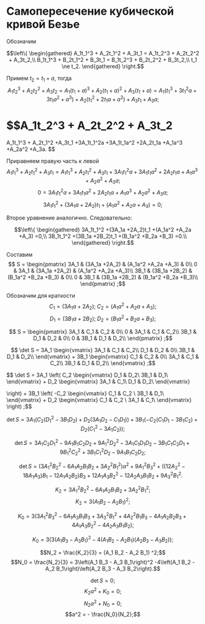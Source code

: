 # Самопересечение кубической кривой Безье


Обозначим

$$\left\{
\begin{gathered}
A_1t_1^3 + A_2t_1^2 + A_3t_1 = A_1t_2^3 + A_2t_2^2 + A_3t_2,\\
B_1t_1^3 + B_2t_1^2 + B_3t_1 = B_1t_2^3 + B_2t_2^2 + B_3t_2,\\
t_1 \ne t_2.
\end{gathered}
\right.$$

Примем $t_2 = t_1+a$, тогда
$$A_1t_2^3 + A_2t_2^2 + A_3t_2
= A_1(t_1 + a)^3 + A_2(t_1 + a)^2 + A_3(t_1 + a)
= A_1(t_1^3 + 3t_1^2a + 3t_1a^2 + a^3) + A_2(t_1^2 + 2t_1a + a^2) + A_3t_1 + A_3a;
$$

$$A_1t_2^3 + A_2t_2^2 + A_3t_2
= 
A_1t_1^3 + A_2t_1^2  +A_3t_1 
+3A_1t_1^2a 
+3A_1t_1a^2 
+2A_2t_1a 
+A_1a^3 
+A_2a^2 
+A_3a.
$$

Приравняем правую часть к левой
$$A_1t_1^3 + A_2t_1^2 + A_3t_1 = 
A_1t_1^3 + A_2t_1^2  +A_3t_1 
+3A_1t_1^2a 
+3A_1t_1a^2 
+2A_2t_1a 
+A_1a^3 
+A_2a^2 
+A_3a;
$$
$$0 = 
3A_1t_1^2a 
+3A_1t_1a^2 
+2A_2t_1a 
+A_1a^3 
+A_2a^2 
+A_3a;
$$
$$ 
3A_1t_1^2 
+(3A_1a 
+2A_2)t_1 
+(A_1a^2 
+A_2a 
+A_3)
=0;
$$

Второе уравнение аналогично. Следовательно:

$$\left\{
\begin{gathered}
3A_1t_1^2 +(3A_1a +2A_2)t_1 +(A_1a^2 +A_2a +A_3) =0,\\
3B_1t_1^2 +(3B_1a +2B_2)t_1 +(B_1a^2 +B_2a +B_3) =0.\\
\end{gathered}
\right.$$

Составим
$$
S = \begin{pmatrix}
3A_1 & (3A_1a +2A_2) & (A_1a^2 +A_2a +A_3) & 0\\
0 & 3A_1 & (3A_1a +2A_2) & (A_1a^2 +A_2a +A_3)\\
3B_1 & (3B_1a +2B_2) & (B_1a^2 +B_2a +B_3) & 0\\
0 & 3B_1 & (3B_1a +2B_2) & (B_1a^2 +B_2a +B_3)\\
\end{pmatrix}
;$$

Обозначим для краткости
$$C_1 = (3A_1a +2A_2);\; C_2 =(A_1a^2 +A_2a +A_3);$$
$$D_1 = (3B_1a +2B_2);\; D_2 =(B_1a^2 +B_2a +B_3);$$

$$
S = \begin{pmatrix}
3A_1 & C_1 & C_2 & 0\\
0 & 3A_1 & C_1 & C_2\\
3B_1 & D_1 & D_2 & 0\\
0 & 3B_1 & D_1 & D_2\\
\end{pmatrix}
;$$

$$
\det S = 
3A_1
\begin{vmatrix}
3A_1 & C_1 & C_2\\
D_1 & D_2 & 0\\
3B_1 & D_1 & D_2\\
\end{vmatrix}
+
3B_1
\begin{vmatrix}
C_1 & C_2 & 0\\
3A_1 & C_1 & C_2\\
3B_1 & D_1 & D_2\\
\end{vmatrix}
;$$

$$
\det S = 
3A_1
\left(
C_2
\begin{vmatrix}
D_1 & D_2\\
3B_1 & D_1\\
\end{vmatrix}
+
D_2
\begin{vmatrix}
3A_1 & C_1\\
D_1 & D_2\\
\end{vmatrix}

\right)
+
3B_1
\left(
-C_2
\begin{vmatrix}
C_1 & C_2 \\
3B_1 & D_1\\
\end{vmatrix}
+
D_2
\begin{vmatrix}
C_1 & C_2 \\
3A_1 & C_1\\
\end{vmatrix}
\right)
;$$


$$
\det S = 
3A_1
\left(
C_2 (D_1^2 - 3B_1 D_2)
+
D_2 (3A_1 D_2 - C_1 D_1)
\right)
+
3B_1
\left(
-C_2 ( C_1 D_1 - 3B_1 C_2)
+
D_2 (C_1^2 - 3A_1 C_2)
\right)
;$$

$$
\det S = 
 3 A_1 C_2 D_1^2 
-9 A_1 B_1 C_2 D_2
+9 A_1^2 D_2^2 
-3 A_1 C_1 D_1 D_2 
-3 B_1 C_1 C_2 D_1 
+9 B_1^2 C_2^2
+3 B_1 C_1^2 D_2  
-9 A_1 B_1 C_2 D_2 
;$$

$$
\det S = 
\left( 3 A_1^2 B_2^2-6 A_1 A_2 B_1 B_2+3 A_2^2 B_1^2\right) a^2
+9 A_1^2 B_3^2+\left( \left( 12 A_2^2-18 A_1 A_3\right)  B_1-12 A_1 A_2 B_2\right)  B_3+12 A_1 A_3 B_2^2-12 A_2 A_3 B_1 B_2+9 A_3^2 B_1^2.
$$

$$K_2 = 3 A_1^2 B_2^2-6 A_1 A_2 B_1 B_2+3 A_2^2 B_1^2;$$
$$K_2 = 3 (A_1 B_2 - A_2 B_1) ^2;$$

$$K_0
= 3 \left(
3 A_1^2 B_3^2
-6 A_1 A_3 B_1 B_3
+3 A_3^2 B_1^2
+4 A_2^2 B_1 B_3
-4 A_1 A_2 B_2 B_3
+4 A_1 A_3 B_2^2
-4 A_2 A_3 B_1 B_2
\right);$$

$$K_0 = 3 \left(
3\left(
A_1 B_3 - A_3 B_1
\right)^2
-4\left(A_1 B_2 - A_2 B_1\right)
\left(A_2 B_3 - A_3 B_2 \right)
\right);$$

$$N_2 = \frac{K_2}{3} = (A_1 B_2 - A_2 B_1) ^2;$$
$$N_0 = \frac{N_2}{3} = 3\left(A_1 B_3 - A_3 B_1\right)^2 -4\left(A_1 B_2 - A_2 B_1\right)\left(A_2 B_3 - A_3 B_2\right).$$

$$\det S = 0;$$
$$K_2 a^2 + K_0 = 0;$$
$$N_2 a^2 + N_0 = 0;$$
$$a^2 = - \frac{N_0}{N_2};$$

